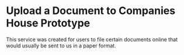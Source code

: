 # Upload a Document to Companies House Prototype
This service was created for users to file certain documents online that would usually be sent to us in a paper format.
